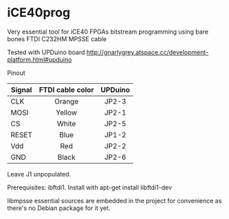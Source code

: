 # iCE40prog
Very essential tool for iCE40 FPGAs bitstream programming using
bare bones FTDI C232HM MPSSE cable

Tested with UPDuino board 
http://gnarlygrey.atspace.cc/development-platform.html#upduino

Pinout

|Signal   | FTDI cable color | UPDuino  |
|---------|:----------------:|:--------:|
| CLK     |  Orange          |  JP2-3   |
| MOSI    |  Yellow          |  JP2-1   |
| CS      |  White           |  JP2-5   |
| RESET   |  Blue            |  JP1-2   |
| Vdd     |  Red             |  JP2-2   |
| GND     |  Black           |  JP2-6   |


Leave J1 unpopulated.

Prerequisites: ibftdi1. Install with apt-get install libftdi1-dev

libmpsse essential sources are embedded in the project for 
convenience as there's no Debian package for it yet.

